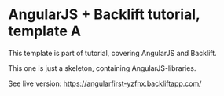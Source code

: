 AngularJS + Backlift tutorial, template A
======================

This template is part of tutorial, covering AngularJS and Backlift. 

This one is just a skeleton, containing AngularJS-libraries.

See live version: https://angularfirst-yzfnx.backliftapp.com/
